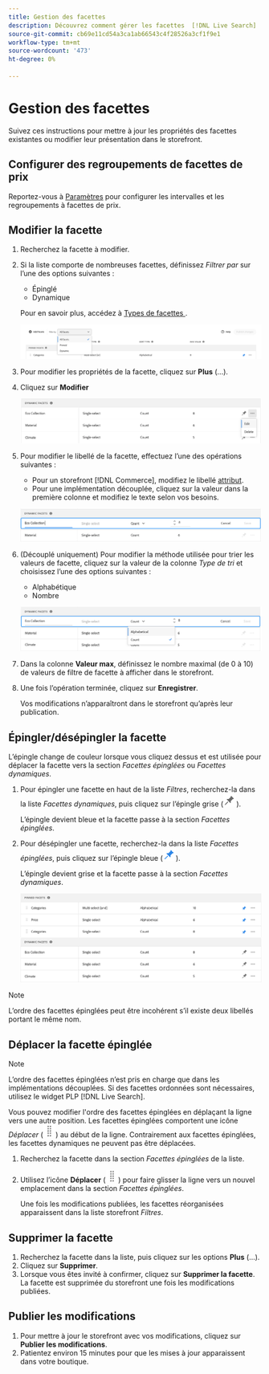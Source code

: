 ```yaml
---
title: Gestion des facettes
description: Découvrez comment gérer les facettes  [!DNL Live Search] .
source-git-commit: cb69e11cd54a3ca1ab66543c4f28526a3cf1f9e1
workflow-type: tm+mt
source-wordcount: '473'
ht-degree: 0%

---
```


# Gestion des facettes

Suivez ces instructions pour mettre à jour les propriétés des facettes existantes ou modifier leur présentation dans le storefront.

## Configurer des regroupements de facettes de prix

Reportez-vous à [Paramètres](settings.md) pour configurer les intervalles et les regroupements à facettes de prix.

## Modifier la facette

1. Recherchez la facette à modifier.
1. Si la liste comporte de nombreuses facettes, définissez *Filtrer par* sur l’une des options suivantes :

   * Épinglé
   * Dynamique

   Pour en savoir plus, accédez à [ Types de facettes ](facets-type.md).

   ![Filtrer les facettes](assets/facets-filter-by-cropped.png)

1. Pour modifier les propriétés de la facette, cliquez sur **Plus** (...).
1. Cliquez sur **Modifier**

   ![Modifier les options](assets/facet-edit-menu.png)

1. Pour modifier le libellé de la facette, effectuez l’une des opérations suivantes :

   * Pour un storefront [!DNL Commerce], modifiez le libellé [attribut](https://experienceleague.adobe.com/docs/commerce-admin/catalog/product-attributes/product-attributes.html).
   * Pour une implémentation découplée, cliquez sur la valeur dans la première colonne et modifiez le texte selon vos besoins.

   ![Modifier le libellé](assets/facet-edit-label.png)

1. (Découplé uniquement) Pour modifier la méthode utilisée pour trier les valeurs de facette, cliquez sur la valeur de la colonne *Type de tri* et choisissez l’une des options suivantes :

   * Alphabétique
   * Nombre

   ![Modifier le nombre](assets/facets-edit-count.png)

1. Dans la colonne **Valeur max**, définissez le nombre maximal (de 0 à 10) de valeurs de filtre de facette à afficher dans le storefront.
1. Une fois l’opération terminée, cliquez sur **Enregistrer**.

   Vos modifications n’apparaîtront dans le storefront qu’après leur publication.

## Épingler/désépingler la facette

L’épingle change de couleur lorsque vous cliquez dessus et est utilisée pour déplacer la facette vers la section *Facettes épinglées* ou *Facettes dynamiques*.

1. Pour épingler une facette en haut de la liste *Filtres*, recherchez-la dans la liste *Facettes dynamiques*, puis cliquez sur l’épingle grise (![Sélecteur d’épingle](assets/btn-pin-gray.png)).

   L’épingle devient bleue et la facette passe à la section *Facettes épinglées*.

1. Pour désépingler une facette, recherchez-la dans la liste *Facettes épinglées*, puis cliquez sur l’épingle bleue (![sélecteur d’épingle](assets/btn-pin-blue.png)).

   L’épingle devient grise et la facette passe à la section *Facettes dynamiques*.

   ![Facettes épinglées et dynamiques](assets/facets-pinned-unpinned.png)

>[!NOTE]
>
>L’ordre des facettes épinglées peut être incohérent s’il existe deux libellés portant le même nom.

## Déplacer la facette épinglée

>[!NOTE]
>
>L’ordre des facettes épinglées n’est pris en charge que dans les implémentations découplées. Si des facettes ordonnées sont nécessaires, utilisez le widget PLP [!DNL Live Search].

Vous pouvez modifier l&#39;ordre des facettes épinglées en déplaçant la ligne vers une autre position. Les facettes épinglées comportent une icône *Déplacer* (![Déplacer le sélecteur](assets/btn-move.png)) au début de la ligne. Contrairement aux facettes épinglées, les facettes dynamiques ne peuvent pas être déplacées.

1. Recherchez la facette dans la section *Facettes épinglées* de la liste.
1. Utilisez l’icône **Déplacer** (![Déplacer le sélecteur](assets/btn-move.png)) pour faire glisser la ligne vers un nouvel emplacement dans la section *Facettes épinglées*.

   Une fois les modifications publiées, les facettes réorganisées apparaissent dans la liste storefront *Filtres*.

## Supprimer la facette

1. Recherchez la facette dans la liste, puis cliquez sur les options **Plus** (...).
1. Cliquez sur **Supprimer**.
1. Lorsque vous êtes invité à confirmer, cliquez sur **Supprimer la facette**.
La facette est supprimée du storefront une fois les modifications publiées.

## Publier les modifications

1. Pour mettre à jour le storefront avec vos modifications, cliquez sur **Publier les modifications**.
1. Patientez environ 15 minutes pour que les mises à jour apparaissent dans votre boutique.
